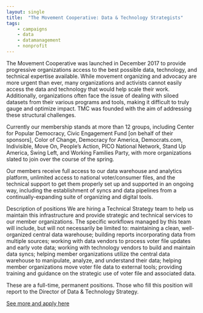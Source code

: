 ```yaml
---
layout: single
title:  "The Movement Cooperative: Data & Technology Strategists"
tags: 
    - campaigns
    - data
    - datamanagement
    - nonprofit
---
```


The Movement Cooperative was launched in December 2017 to provide progressive organizations access to the best possible data, technology, and technical expertise available. While movement organizing and advocacy are more urgent than ever, many organizations and activists cannot easily access the data and technology that would help scale their work. Additionally, organizations often face the issue of dealing with siloed datasets from their various programs and tools, making it difficult to truly gauge and optimize impact. TMC was founded with the aim of addressing these structural challenges.

Currently our membership stands at more than 12 groups, including Center for Popular Democracy, Civic Engagement Fund [on behalf of their sponsors], Color of Change, Democracy for America, Democrats.com, Indivisible, Move On, People’s Action, PICO National Network, Stand Up America, Swing Left, and Working Families Party, with more organizations slated to join over the course of the spring.

Our members receive full access to our data warehouse and analytics platform, unlimited access to national voter/consumer files, and the technical support to get them properly set up and supported in an ongoing way, including the establishment of syncs and data pipelines from a continually-expanding suite of organizing and digital tools.

Description of positions
We are hiring a Technical Strategy team to help us maintain this infrastructure and provide strategic and technical services to our member organizations. The specific workflows managed by this team will include, but will not necessarily be limited to: maintaining a clean, well-organized central data warehouse; building reports incorporating data from multiple sources; working with data vendors to process voter file updates and early vote data; working with technology vendors to build and maintain data syncs; helping member organizations utilize the central data warehouse to manipulate, analyze, and understand their data; helping member organizations move voter file data to external tools; providing training and guidance on the strategic use of voter file and associated data.

These are a full-time, permanent positions. Those who fill this position will report to the Director of Data & Technology Strategy.

[See more and apply here](https://boards.greenhouse.io/tmc/jobs/4024144002#.WtZbgdPwbq1)
